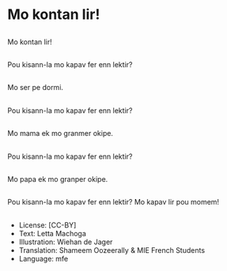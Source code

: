 # Mo kontan lir!

##
Mo kontan lir!

##
Pou kisann-la mo kapav fer enn lektir?

##
Mo ser pe dormi.

##
Pou kisann-la mo kapav fer enn lektir?

##
Mo mama ek mo granmer okipe.

##
Pou kisann-la mo kapav fer enn lektir?

##
Mo papa ek mo granper okipe.

##

Pou kisann-la mo kapav fer enn lektir? Mo kapav lir pou momem!

##
* License: [CC-BY]
* Text: Letta Machoga
* Illustration: Wiehan de Jager
* Translation: Shameem Oozeerally & MIE French Students
* Language: mfe
